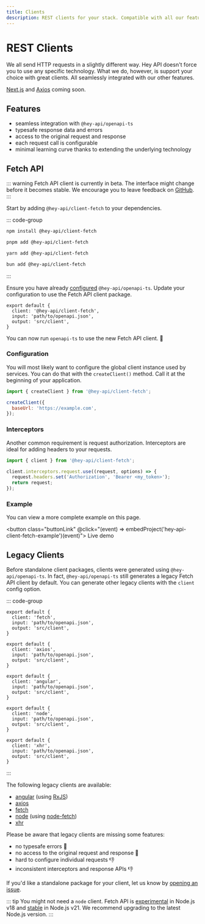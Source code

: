 ```yaml
---
title: Clients
description: REST clients for your stack. Compatible with all our features.
---
```


<script setup>
import { embedProject } from '../embed'
</script>

# REST Clients

We all send HTTP requests in a slightly different way. Hey API doesn't force you to use any specific technology. What we do, however, is support your choice with great clients. All seamlessly integrated with our other features.

[Next.js](https://nextjs.org/) and [Axios](https://axios-http.com/) coming soon.

## Features

- seamless integration with `@hey-api/openapi-ts`
- typesafe response data and errors
- access to the original request and response
- each request call is configurable
- minimal learning curve thanks to extending the underlying technology

## Fetch API

::: warning
Fetch API client is currently in beta. The interface might change before it becomes stable. We encourage you to leave feedback on [GitHub](https://github.com/hey-api/openapi-ts/issues).
:::

Start by adding `@hey-api/client-fetch` to your dependencies.

::: code-group

```sh [npm]
npm install @hey-api/client-fetch
```

```sh [pnpm]
pnpm add @hey-api/client-fetch
```

```sh [yarn]
yarn add @hey-api/client-fetch
```

```sh [bun]
bun add @hey-api/client-fetch
```

:::

Ensure you have already [configured](/openapi-ts/get-started) `@hey-api/openapi-ts`. Update your configuration to use the Fetch API client package.

```js{2}
export default {
  client: '@hey-api/client-fetch',
  input: 'path/to/openapi.json',
  output: 'src/client',
}
```

You can now run `openapi-ts` to use the new Fetch API client. 🎉

### Configuration

You will most likely want to configure the global client instance used by services. You can do that with the `createClient()` method. Call it at the beginning of your application.

```js
import { createClient } from '@hey-api/client-fetch';

createClient({
  baseUrl: 'https://example.com',
});
```

### Interceptors

Another common requirement is request authorization. Interceptors are ideal for adding headers to your requests.

```js
import { client } from '@hey-api/client-fetch';

client.interceptors.request.use((request, options) => {
  request.headers.set('Authorization', 'Bearer <my_token>');
  return request;
});
```

### Example

You can view a more complete example on this page.

<button class="buttonLink" @click="(event) => embedProject('hey-api-client-fetch-example')(event)">
Live demo
</button>

## Legacy Clients

Before standalone client packages, clients were generated using `@hey-api/openapi-ts`. In fact, `@hey-api/openapi-ts` still generates a legacy Fetch API client by default. You can generate other legacy clients with the `client` config option.

::: code-group

```js{2} [fetch]
export default {
  client: 'fetch',
  input: 'path/to/openapi.json',
  output: 'src/client',
}
```

```js{2} [axios]
export default {
  client: 'axios',
  input: 'path/to/openapi.json',
  output: 'src/client',
}
```

```js{2} [angular]
export default {
  client: 'angular',
  input: 'path/to/openapi.json',
  output: 'src/client',
}
```

```js{2} [node]
export default {
  client: 'node',
  input: 'path/to/openapi.json',
  output: 'src/client',
}
```

```js{2} [xhr]
export default {
  client: 'xhr',
  input: 'path/to/openapi.json',
  output: 'src/client',
}
```

:::

The following legacy clients are available:

- [angular](https://angular.io/) (using [RxJS](https://rxjs.dev/))
- [axios](https://axios-http.com/)
- [fetch](https://developer.mozilla.org/docs/Web/API/Fetch_API)
- [node](https://nodejs.org/) (using [node-fetch](https://www.npmjs.com/package/node-fetch))
- [xhr](https://developer.mozilla.org/docs/Web/API/XMLHttpRequest)

Please be aware that legacy clients are missing some features:

- no typesafe errors 🚫
- no access to the original request and response 🚫
- hard to configure individual requests 👎
- inconsistent interceptors and response APIs 👎

If you'd like a standalone package for your client, let us know by [opening an issue](https://github.com/hey-api/openapi-ts/issues).

::: tip
You might not need a `node` client. Fetch API is [experimental](https://nodejs.org/docs/latest-v18.x/api/globals.html#fetch) in Node.js v18 and [stable](https://nodejs.org/docs/latest-v21.x/api/globals.html#fetch) in Node.js v21. We recommend upgrading to the latest Node.js version.
:::

<!--@include: ../examples.md-->
